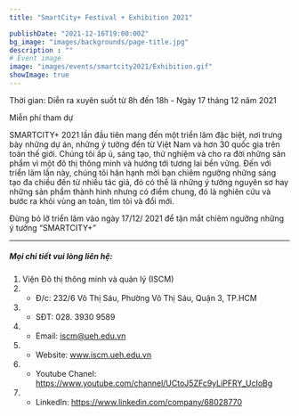 ```yaml
---
title: "SmartCity+ Festival + Exhibition 2021"

publishDate: "2021-12-16T19:00:00Z"
bg_image: "images/backgrounds/page-title.jpg"
description : ""
# Event image
image: "images/events/smartcity2021/Exhibition.gif"
showImage: true
---
```


<!--StartFragment-->
Thời gian: Diễn ra xuyên suốt từ 8h đến 18h - Ngày 17 tháng 12 năm 2021
  
  Miễn phí tham dự 

SMARTCITY+ 2021 lần đầu tiên mang đến một triển lãm đặc biệt, nơi trưng bày những dự án, những ý tưởng đến từ Việt Nam và hơn 30 quốc gia trên toàn thế giới. Chúng tôi ấp ủ, sáng tạo, thử nghiệm và cho ra đời những sản phẩm vì một đô thị thông minh và hướng tới tương lai bền vững.
Đến với triển lãm lần này, chúng tôi hân hạnh mời bạn chiêm ngưỡng những sáng tạo đa chiều đến từ nhiều tác giả, đó có thể là những ý tưởng nguyên sơ hay những sản phẩm thành hình nhưng có điểm chung, đó là nghiên cứu và bước ra khỏi vùng an toàn, tìm tòi và đổi mới. 

Đừng bỏ lỡ triển lãm vào ngày 17/12/ 2021 để tận mắt chiêm ngưỡng những ý tưởng “SMARTCITY+”

***
##### Mọi chi tiết vui lòng liên hệ:
1. Viện Đô thị thông minh và quản lý (ISCM)
2. * Đ/c: 232/6 Võ Thị Sáu, Phường Võ Thị Sáu, Quận 3, TP.HCM
3. * SĐT: 028. 3930 9589
4. * Email: iscm@ueh.edu.vn
4. * Website: www.iscm.ueh.edu.vn
5. * Youtube Chanel: https://www.youtube.com/channel/UCtoJ5ZFc9yLiPFRY_UcIoBg
6. * LinkedIn: https://www.linkedin.com/company/68028770
